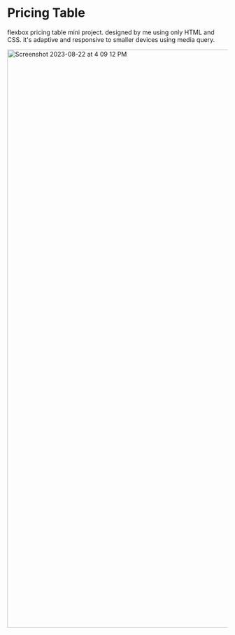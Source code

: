 # Pricing Table
flexbox pricing table mini project. designed by me using only HTML and CSS. it's adaptive and responsive to smaller devices using media query.

<img width="1323" alt="Screenshot 2023-08-22 at 4 09 12 PM" src="https://github.com/michelletan03/pricing-table/assets/53888443/5efd6dfd-e21a-4199-baed-33b65198d085">

